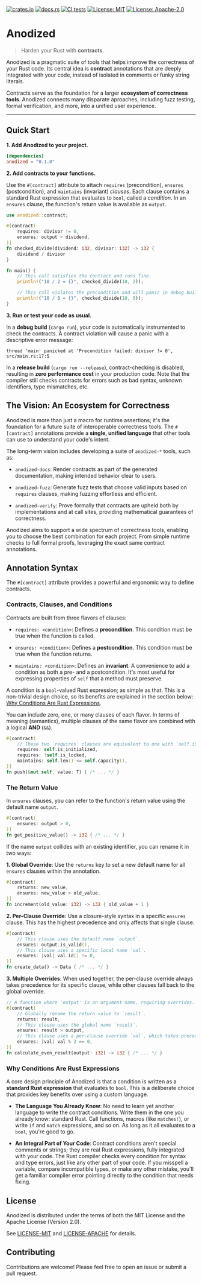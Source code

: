 [![crates.io](https://img.shields.io/crates/v/anodized.svg)](https://crates.io/crates/anodized)
[![docs.rs](https://docs.rs/anodized/badge.svg)](https://docs.rs/anodized)
[![CI tests](https://github.com/mkovaxx/anodized/actions/workflows/ci.yml/badge.svg)](https://github.com/mkovaxx/anodized/actions/workflows/ci.yml)
[![License: MIT](https://img.shields.io/badge/license-MIT-blue.svg)](https://github.com/mkovaxx/anodized/blob/main/LICENSE-MIT)
[![License: Apache-2.0](https://img.shields.io/badge/license-Apache--2.0-blue.svg)](https://github.com/mkovaxx/anodized/blob/main/LICENSE-APACHE)

# Anodized

> Harden your Rust with **contracts**.

Anodized is a pragmatic suite of tools that helps improve the correctness of your Rust code. Its central idea is **contract** annotations that are deeply integrated with your code, instead of isolated in comments or funky string literals.

Contracts serve as the foundation for a larger **ecosystem of correctness tools**. Anodized connects many disparate aproaches, including fuzz testing, formal verification, and more, into a unified user experience.

***

## Quick Start

**1. Add Anodized to your project.**

```toml
[dependencies]
anodized = "0.1.0"
```

**2. Add contracts to your functions.**

Use the `#[contract]` attribute to attach `requires` (precondition), `ensures` (postcondition), and `maintains` (invariant) _clauses_. Each clause contains a standard Rust expression that evaluates to `bool`, called a _condition_. In an `ensures` clause, the function's return value is available as `output`.

```rust
use anodized::contract;

#[contract(
    requires: divisor != 0,
    ensures: output < dividend,
)]
fn checked_divide(dividend: i32, divisor: i32) -> i32 {
    dividend / divisor
}

fn main() {
    // This call satisfies the contract and runs fine.
    println!("10 / 2 = {}", checked_divide(10, 2));

    // This call violates the precondition and will panic in debug builds.
    println!("10 / 0 = {}", checked_divide(10, 0));
}
```

**3. Run or test your code as usual.**

In a **debug build** (`cargo run`), your code is automatically instrumented to check the contracts. A contract violation will cause a panic with a descriptive error message:

```
thread 'main' panicked at 'Precondition failed: divisor != 0', src/main.rs:17:5
```

In a **release build** (`cargo run --release`), contract-checking is disabled, resulting in **zero performance cost** in your production code. Note that the compiler still checks contracts for errors such as bad syntax, unknown identifiers, type mismatches, etc.

## The Vision: An Ecosystem for Correctness

Anodized is more than just a macro for runtime assertions; it's the foundation for a future suite of interoperable correctness tools. The `#[contract]` annotations provide a **single, unified language** that other tools can use to understand your code's intent.

The long-term vision includes developing a suite of `anodized-*` tools, such as:

- `anodized-docs`: Render contracts as part of the generated documentation, making intended behavior clear to users.

- `anodized-fuzz`: Generate fuzz tests that choose valid inputs based on `requires` clauses, making fuzzing effortless and efficient.

- `anodized-verify`: Prove formally that contracts are upheld both by implementations and at call sites, providing mathematical guarantees of correctness.

Anodized aims to support a wide spectrum of correctness tools, enabling you to choose the best combination for each project. From simple runtime checks to full formal proofs, leveraging the exact same contract annotations.

## Annotation Syntax

The `#[contract]` attribute provides a powerful and ergonomic way to define contracts.

### Contracts, Clauses, and Conditions

Contracts are built from three flavors of clauses:

- `requires: <condition>`: Defines a **precondition**. This condition must be true when the function is called.

- `ensures: <condition>`: Defines a **postcondition**. This condition must be true when the function returns.

- `maintains: <condition>`: Defines an **invariant**. A convenience to add a condition as both a pre- and a postcondition. It's most useful for expressing properties of `self` that a method must preserve.

A condition is a `bool`-valued Rust expression; as simple as that. This is a non-trivial design choice, so its benefits are explained in the section below: [Why Conditions Are Rust Expressions](#why-conditions-are-rust-expressions).

You can include zero, one, or many clauses of each flavor. In terms of meaning (semantics), multiple clauses of the same flavor are combined with a logical **AND** (`&&`).

```rust
#[contract(
    // These two `requires` clauses are equivalent to one with `self.is_initialized && !self.is_locked`
    requires: self.is_initialized,
    requires: !self.is_locked,
    maintains: self.len() <= self.capacity(),
)]
fn push(&mut self, value: T) { /* ... */ }
```

### The Return Value

In `ensures` clauses, you can refer to the function's return value using the default name `output`.

```rust
#[contract(
    ensures: output > 0,
)]
fn get_positive_value() -> i32 { /* ... */ }
```

If the name `output` collides with an existing identifier, you can rename it in two ways:

**1. Global Override**: Use the `returns` key to set a new default name for all `ensures` clauses within the annotation.

```rust
#[contract(
    returns: new_value,
    ensures: new_value > old_value,
)]
fn increment(old_value: i32) -> i32 { old_value + 1 }
```

**2. Per-Clause Override**: Use a closure-style syntax in a specific `ensures` clause. This has the highest precedence and only affects that single clause.

```rust
#[contract(
    // This clause uses the default name `output`.
    ensures: output.is_valid(),
    // This clause uses a specific local name `val`.
    ensures: |val| val.id() != 0,
)]
fn create_data() -> Data { /* ... */ }
```

**3. Multiple Overrides**: When used together, the per-clause override always takes precedence for its specific clause, while other clauses fall back to the global override.

```rust
// A function where 'output' is an argument name, requiring overrides.
#[contract(
    // Globally rename the return value to `result`.
    returns: result,
    // This clause uses the global name `result`.
    ensures: result > output,
    // This clause uses a per-clause override `val`, which takes precedence.
    ensures: |val| val % 2 == 0,
)]
fn calculate_even_result(output: i32) -> i32 { /* ... */ }
```

### Why Conditions Are Rust Expressions

A core design principle of Anodized is that a condition is written as a **standard Rust expression** that evaluates to `bool`. This is a deliberate choice that provides key benefits over using a custom language.

- **The Language You Already Know**: No need to learn yet another language to write the contract conditions. Write them in the one you already know: standard Rust. Call functions, macros (like `matches!`), or write `if` and `match` expressions, and so on. As long as it all evaluates to a `bool`, you're good to go.

- **An Integral Part of Your Code**: Contract conditions aren't special comments or strings; they are real Rust expressions, fully integrated with your code. The Rust compiler checks every condition for syntax and type errors, just like any other part of your code. If you misspell a variable, compare incompatible types, or make any other mistake, you'll get a familiar compiler error pointing directly to the condition that needs fixing.

## License

Anodized is distributed under the terms of both the MIT License and the Apache License (Version 2.0).

See [LICENSE-MIT](LICENSE-MIT) and [LICENSE-APACHE](LICENSE-APACHE) for details.

## Contributing

Contributions are welcome! Please feel free to open an issue or submit a pull request.
